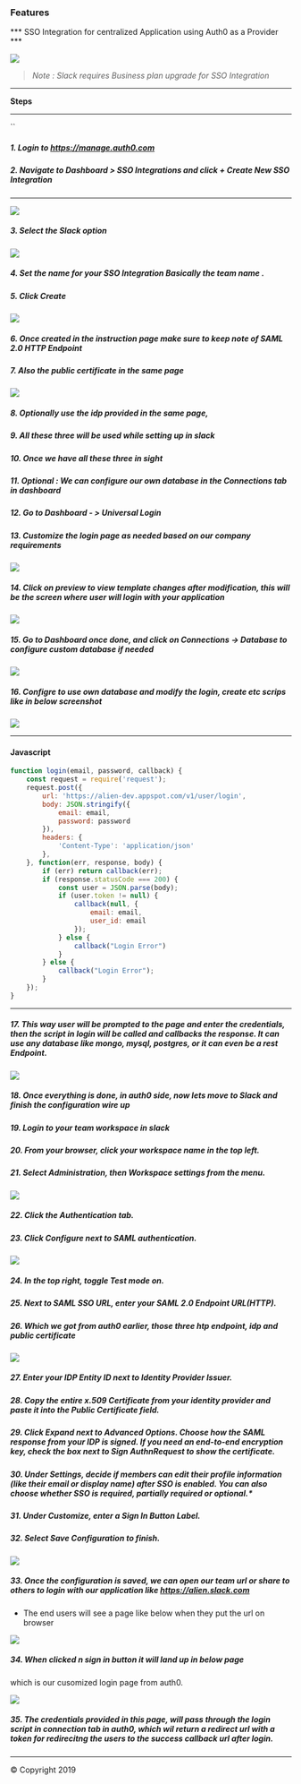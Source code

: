 ### Features

*** SSO Integration for centralized Application using Auth0 as a Provider ***



![](https://i1.wp.com/engaged-md.com/wp-content/uploads/2018/05/SSO-Icon.png?ssl=1)





> _Note : Slack requires Business plan upgrade for SSO Integration_

------------


**Steps**

------------

``

##### 1.  Login to https://manage.auth0.com

##### 2.  Navigate to Dashboard > SSO Integrations and click + Create New SSO Integration 

------------



![](https://raw.githubusercontent.com/10DECODERS/Docs/master/SSOIntegration/1.jpeg)


##### 3. Select the Slack option


![](https://raw.githubusercontent.com/10DECODERS/Docs/master/SSOIntegration/2.jpeg)


##### 4. Set the name for your SSO Integration Basically the team name . 
##### 5. Click Create

![](https://raw.githubusercontent.com/10DECODERS/Docs/master/SSOIntegration/3.jpeg)


##### 6. Once created in the instruction page make sure to keep note of SAML 2.0 HTTP Endpoint 
##### 7.  Also the public certificate in the same page


![](https://raw.githubusercontent.com/10DECODERS/Docs/master/SSOIntegration/4.jpeg)


##### 8. Optionally use the idp provided in the same page, 
##### 9. All these three will be used while setting up in slack 
##### 10.  Once we have all these three in sight 
##### 11.  Optional : We can configure our own database in the Connections tab in dashboard 

##### 12.  Go to Dashboard - > Universal Login 

##### 13.  Customize the login page as needed based on our company requirements


![](https://raw.githubusercontent.com/10DECODERS/Docs/master/SSOIntegration/5.jpeg)

##### 14. Click on preview to view template changes after modification, this will be the screen where user will login with your application

![](https://raw.githubusercontent.com/10DECODERS/Docs/master/SSOIntegration/6.jpeg)


##### 15.  Go to Dashboard once done, and click on Connections → Database to configure custom database if needed


![](https://raw.githubusercontent.com/10DECODERS/Docs/master/SSOIntegration/7.jpeg)




##### 16. Configre to use own database and modify the login, create etc scrips like in below screenshot 



![](https://raw.githubusercontent.com/10DECODERS/Docs/master/SSOIntegration/8.jpeg)


------------


#### Javascript
````javascript
function login(email, password, callback) {
    const request = require('request');
    request.post({
        url: 'https://alien-dev.appspot.com/v1/user/login',
        body: JSON.stringify({
            email: email,
            password: password
        }),
        headers: {
            'Content-Type': 'application/json'
        },
    }, function(err, response, body) {
        if (err) return callback(err);
        if (response.statusCode === 200) {
            const user = JSON.parse(body);
            if (user.token != null) {
                callback(null, {
                    email: email,
                    user_id: email
                });
            } else {
                callback("Login Error")
            }
        } else {
            callback("Login Error");
        }
    });
}

````

------------



##### 17. This way user will be prompted to the page and enter the credentials, then the script in login will be called and callbacks the response. It can use any database like mongo, mysql, postgres, or it can even be a rest Endpoint. 


![](https://raw.githubusercontent.com/10DECODERS/Docs/master/SSOIntegration/9.jpeg)




##### 18. Once everything is done, in auth0 side, now lets move to Slack and finish the configuration wire up 


##### 19. Login to your team workspace in slack 

##### 20. From your browser, click your workspace name in the top left.

##### 21. Select Administration, then Workspace settings from the menu.



![](https://raw.githubusercontent.com/10DECODERS/Docs/master/SSOIntegration/10.jpeg)




##### 22.  Click the Authentication tab.
##### 23.  Click Configure next to SAML authentication.


![](https://raw.githubusercontent.com/10DECODERS/Docs/master/SSOIntegration/11.jpeg)



 
##### 24.  In the top right, toggle Test mode on.
##### 25.  Next to SAML SSO URL, enter your SAML 2.0 Endpoint URL(HTTP).

##### 26. Which we got from auth0 earlier, those three htp endpoint, idp and public certificate 


![](https://raw.githubusercontent.com/10DECODERS/Docs/master/SSOIntegration/12.jpeg)




##### 27. Enter your IDP Entity ID next to Identity Provider Issuer. 
##### 28. Copy the entire x.509 Certificate from your identity provider and paste it into the Public Certificate field.
##### 29. Click Expand next to Advanced Options. Choose how the SAML response from your IDP is signed. If you need an end-to-end encryption key, check the box next to Sign AuthnRequest to show the certificate.
##### 30. Under Settings, decide if members can edit their profile information (like their email or display name) after SSO is enabled. You can also choose whether SSO is required, partially required or optional.*
##### 31. Under Customize, enter a Sign In Button Label.
##### 32. Select Save Configuration to finish.


![](https://raw.githubusercontent.com/10DECODERS/Docs/master/SSOIntegration/13.jpeg)




##### 33. Once the configuration is saved, we can open our team url or share to others to login with our application like https://alien.slack.com 
- The end users will see a page like below when they put the url on browser 


![](https://raw.githubusercontent.com/10DECODERS/Docs/master/SSOIntegration/14.jpeg)




##### 34. When clicked n sign in button it will land up in below page
which is our cusomized login page from auth0.

![](https://raw.githubusercontent.com/10DECODERS/Docs/master/SSOIntegration/15.jpeg)


##### 35. The credentials provided in this page, will pass through the login script in connection tab in auth0, which wil return a redirect url with a token for redirecitng the users to the success callback url after login. 


------------

&copy; Copyright 2019